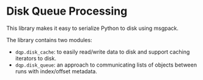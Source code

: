 Disk Queue Processing
=====================


This library makes it easy to serialize Python to disk using msgpack.

The library contains two modules:

- `dqp.disk_cache`: to easily read/write data to disk and support caching iterators to disk.
- `dqp.disk_queue`: an approach to communicating lists of objects between runs with index/offset metadata.
